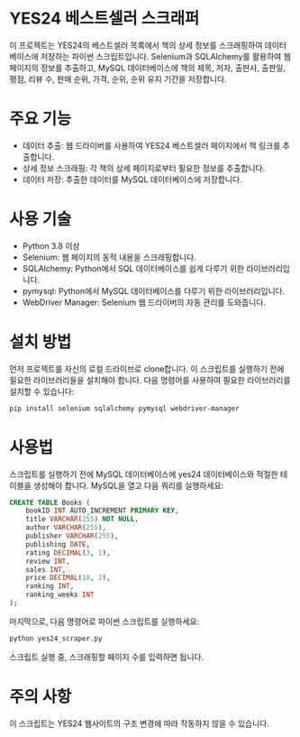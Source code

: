 # YES24 베스트셀러 스크래퍼
이 프로젝트는 YES24의 베스트셀러 목록에서 책의 상세 정보를 스크래핑하여 데이터베이스에 저장하는 파이썬 스크립트입니다. 
Selenium과 SQLAlchemy를 활용하여 웹 페이지의 정보를 추출하고, 
MySQL 데이터베이스에 책의 제목, 저자, 출판사, 출판일, 평점, 리뷰 수, 판매 순위, 가격, 순위, 순위 유지 기간을 저장합니다.

# 주요 기능
- 데이터 추출: 웹 드라이버를 사용하여 YES24 베스트셀러 페이지에서 책 링크를 추출합니다.
- 상세 정보 스크래핑: 각 책의 상세 페이지로부터 필요한 정보를 추출합니다.
- 데이터 저장: 추출한 데이터를 MySQL 데이터베이스에 저장합니다.

# 사용 기술
- Python 3.8 이상
- Selenium: 웹 페이지의 동적 내용을 스크래핑합니다.
- SQLAlchemy: Python에서 SQL 데이터베이스를 쉽게 다루기 위한 라이브러리입니다.
- pymysql: Python에서 MySQL 데이터베이스를 다루기 위한 라이브러리입니다.
- WebDriver Manager: Selenium 웹 드라이버의 자동 관리를 도와줍니다.

# 설치 방법
먼저 프로젝트를 자신의 로컬 드라이브로 clone합니다.
이 스크립트를 실행하기 전에 필요한 라이브러리들을 설치해야 합니다. 
다음 명령어를 사용하여 필요한 라이브러리를 설치할 수 있습니다:
```bash
pip install selenium sqlalchemy pymysql webdriver-manager
```

# 사용법
스크립트를 실행하기 전에 MySQL 데이터베이스에 yes24 데이터베이스와 적절한 테이블을 생성해야 합니다.
MySQL을 열고 다음 쿼리를 실행하세요:
```sql
CREATE TABLE Books (
    bookID INT AUTO_INCREMENT PRIMARY KEY,
    title VARCHAR(255) NOT NULL,
    author VARCHAR(255),
    publisher VARCHAR(255),
    publishing DATE,
    rating DECIMAL(3, 1),
    review INT,
    sales INT,
    price DECIMAL(10, 2),
    ranking INT,
    ranking_weeks INT
);
```

마지막으로, 다음 명령어로 파이썬 스크립트를 실행하세요:
```bash
python yes24_scraper.py
```
스크립트 실행 중, 스크래핑할 페이지 수를 입력하면 됩니다.

# 주의 사항
이 스크립트는 YES24 웹사이트의 구조 변경에 따라 작동하지 않을 수 있습니다.
